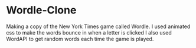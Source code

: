 # Wordle-Clone
Making a copy of the New York Times game called Wordle.
I used animated css to make the words bounce in when a letter is clicked
I also used WordAPI to get random words each time the game is played.
